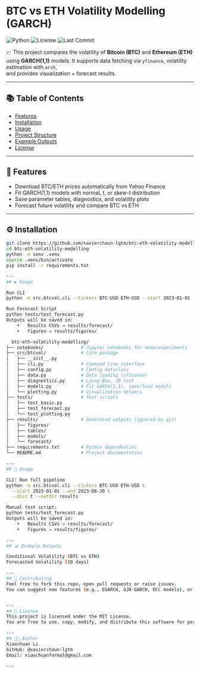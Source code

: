 # BTC vs ETH Volatility Modelling (GARCH)

![Python](https://img.shields.io/badge/python-3.10%2B-blue)
![License](https://img.shields.io/badge/license-MIT-green)
![Last Commit](https://img.shields.io/github/last-commit/xavierchaun-lgtm/btc-eth-volatility-modelling)

📈 This project compares the volatility of **Bitcoin (BTC)** and **Ethereum (ETH)**  
using **GARCH(1,1)** models. It supports data fetching via `yfinance`, volatility estimation with `arch`,  
and provides visualization + forecast results.

---

## 📚 Table of Contents
- [Features](#-features)
- [Installation](#-installation)
- [Usage](#-usage)
- [Project Structure](#-project-structure)
- [Example Outputs](#-example-outputs)
- [License](#-license)

---

## 🚀 Features
- Download BTC/ETH prices automatically from Yahoo Finance
- Fit GARCH(1,1) models with normal, t, or skew-t distribution
- Save parameter tables, diagnostics, and volatility plots
- Forecast future volatility and compare BTC vs ETH

---

## ⚙️ Installation
```bash
git clone https://github.com/xavierchaun-lgtm/btc-eth-volatility-modelling.git
cd btc-eth-volatility-modelling
python -m venv .venv
source .venv/bin/activate
pip install -r requirements.txt

---
## ▶️ Usage

Run CLI
python -m src.btcvol.cli --tickers BTC-USD ETH-USD --start 2023-01-01 --end 2023-06-30 --dist t --outdir results

Run Forecast Script
python tests/test_forecast.py
Outputs will be saved in:
	•	Results CSVs → results/forecast/
	•	Figures → results/figures/

  btc-eth-volatility-modelling/
├── notebooks/              # Jupyter notebooks for demo/experiments
├── src/btcvol/             # Core package
│   ├── __init__.py
│   ├── cli.py              # Command line interface
│   ├── config.py           # Config dataclass
│   ├── data.py             # Data loading (yfinance)
│   ├── diagnostics.py      # Ljung-Box, JB test
│   ├── models.py           # Fit GARCH(1,1), save/load models
│   └── plotting.py         # Visualization helpers
├── tests/                  # Test scripts
│   ├── test_basic.py
│   ├── test_forecast.py
│   └── test_plotting.py
├── results/                # Generated outputs (ignored by git)
│   ├── figures/
│   ├── tables/
│   ├── models/
│   └── forecast/
├── requirements.txt        # Python dependencies
└── README.md               # Project documentation

---
## 🚀 Usage

CLI: Run full pipeline
python -m src.btcvol.cli --tickers BTC-USD ETH-USD \
  --start 2023-01-01 --end 2023-06-30 \
  --dist t --outdir results

Manual test script:
python tests/test_forecast.py
Outputs will be saved in:
	•	Results CSVs → results/forecast/
	•	Figures → results/figures/

---
## 📊 Example Outputs

Conditional Volatility (BTC vs ETH)
Forecasted Volatility (10 days)

---
## 🤝 Contributing
Feel free to fork this repo, open pull requests or raise issues.
You can suggest new features (e.g., EGARCH, GJR-GARCH, DCC models), or help improve CLI interfaces or plotting style.


---
## 📜 License
This project is licensed under the MIT License.
You are free to use, copy, modify, and distribute this software for personal or commercial use.

---
## 👨‍💻 Author
Xiaochuan Li
GitHub: @xavierchaun-lgtm
Email: xiaochuanformal@gmail.com

---
